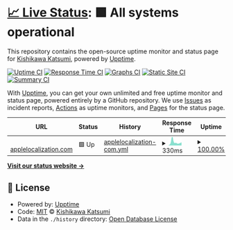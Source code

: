 # [📈 Live Status](https://status.applelocalization.com): <!--live status--> **🟩 All systems operational**

This repository contains the open-source uptime monitor and status page for [Kishikawa Katsumi](https://kishikawakatsumi.com), powered by [Upptime](https://github.com/upptime/upptime).

[![Uptime CI](https://github.com/kishikawakatsumi/status.applelocalization.com/workflows/Uptime%20CI/badge.svg)](https://github.com/kishikawakatsumi/status.applelocalization.com/actions?query=workflow%3A%22Uptime+CI%22)
[![Response Time CI](https://github.com/kishikawakatsumi/status.applelocalization.com/workflows/Response%20Time%20CI/badge.svg)](https://github.com/kishikawakatsumi/status.applelocalization.com/actions?query=workflow%3A%22Response+Time+CI%22)
[![Graphs CI](https://github.com/kishikawakatsumi/status.applelocalization.com/workflows/Graphs%20CI/badge.svg)](https://github.com/kishikawakatsumi/status.applelocalization.com/actions?query=workflow%3A%22Graphs+CI%22)
[![Static Site CI](https://github.com/kishikawakatsumi/status.applelocalization.com/workflows/Static%20Site%20CI/badge.svg)](https://github.com/kishikawakatsumi/status.applelocalization.com/actions?query=workflow%3A%22Static+Site+CI%22)
[![Summary CI](https://github.com/kishikawakatsumi/status.applelocalization.com/workflows/Summary%20CI/badge.svg)](https://github.com/kishikawakatsumi/status.applelocalization.com/actions?query=workflow%3A%22Summary+CI%22)

With [Upptime](https://upptime.js.org), you can get your own unlimited and free uptime monitor and status page, powered entirely by a GitHub repository. We use [Issues](https://github.com/kishikawakatsumi/status.applelocalization.com/issues) as incident reports, [Actions](https://github.com/kishikawakatsumi/status.applelocalization.com/actions) as uptime monitors, and [Pages](https://status.applelocalization.com) for the status page.

<!--start: status pages-->
<!-- This summary is generated by Upptime (https://github.com/upptime/upptime) -->
<!-- Do not edit this manually, your changes will be overwritten -->
<!-- prettier-ignore -->
| URL | Status | History | Response Time | Uptime |
| --- | ------ | ------- | ------------- | ------ |
| <img alt="" src="https://icons.duckduckgo.com/ip3/applelocalization.com.ico" height="13"> [applelocalization.com](https://applelocalization.com/healthz) | 🟩 Up | [applelocalization-com.yml](https://github.com/kishikawakatsumi/status.applelocalization.com/commits/HEAD/history/applelocalization-com.yml) | <details><summary><img alt="Response time graph" src="./graphs/applelocalization-com/response-time-week.png" height="20"> 330ms</summary><br><a href="https://status.applelocalization.com/history/applelocalization-com"><img alt="Response time 247" src="https://img.shields.io/endpoint?url=https%3A%2F%2Fraw.githubusercontent.com%2Fkishikawakatsumi%2Fstatus.applelocalization.com%2FHEAD%2Fapi%2Fapplelocalization-com%2Fresponse-time.json"></a><br><a href="https://status.applelocalization.com/history/applelocalization-com"><img alt="24-hour response time 317" src="https://img.shields.io/endpoint?url=https%3A%2F%2Fraw.githubusercontent.com%2Fkishikawakatsumi%2Fstatus.applelocalization.com%2FHEAD%2Fapi%2Fapplelocalization-com%2Fresponse-time-day.json"></a><br><a href="https://status.applelocalization.com/history/applelocalization-com"><img alt="7-day response time 330" src="https://img.shields.io/endpoint?url=https%3A%2F%2Fraw.githubusercontent.com%2Fkishikawakatsumi%2Fstatus.applelocalization.com%2FHEAD%2Fapi%2Fapplelocalization-com%2Fresponse-time-week.json"></a><br><a href="https://status.applelocalization.com/history/applelocalization-com"><img alt="30-day response time 251" src="https://img.shields.io/endpoint?url=https%3A%2F%2Fraw.githubusercontent.com%2Fkishikawakatsumi%2Fstatus.applelocalization.com%2FHEAD%2Fapi%2Fapplelocalization-com%2Fresponse-time-month.json"></a><br><a href="https://status.applelocalization.com/history/applelocalization-com"><img alt="1-year response time 240" src="https://img.shields.io/endpoint?url=https%3A%2F%2Fraw.githubusercontent.com%2Fkishikawakatsumi%2Fstatus.applelocalization.com%2FHEAD%2Fapi%2Fapplelocalization-com%2Fresponse-time-year.json"></a></details> | <details><summary><a href="https://status.applelocalization.com/history/applelocalization-com">100.00%</a></summary><a href="https://status.applelocalization.com/history/applelocalization-com"><img alt="All-time uptime 99.97%" src="https://img.shields.io/endpoint?url=https%3A%2F%2Fraw.githubusercontent.com%2Fkishikawakatsumi%2Fstatus.applelocalization.com%2FHEAD%2Fapi%2Fapplelocalization-com%2Fuptime.json"></a><br><a href="https://status.applelocalization.com/history/applelocalization-com"><img alt="24-hour uptime 100.00%" src="https://img.shields.io/endpoint?url=https%3A%2F%2Fraw.githubusercontent.com%2Fkishikawakatsumi%2Fstatus.applelocalization.com%2FHEAD%2Fapi%2Fapplelocalization-com%2Fuptime-day.json"></a><br><a href="https://status.applelocalization.com/history/applelocalization-com"><img alt="7-day uptime 100.00%" src="https://img.shields.io/endpoint?url=https%3A%2F%2Fraw.githubusercontent.com%2Fkishikawakatsumi%2Fstatus.applelocalization.com%2FHEAD%2Fapi%2Fapplelocalization-com%2Fuptime-week.json"></a><br><a href="https://status.applelocalization.com/history/applelocalization-com"><img alt="30-day uptime 99.96%" src="https://img.shields.io/endpoint?url=https%3A%2F%2Fraw.githubusercontent.com%2Fkishikawakatsumi%2Fstatus.applelocalization.com%2FHEAD%2Fapi%2Fapplelocalization-com%2Fuptime-month.json"></a><br><a href="https://status.applelocalization.com/history/applelocalization-com"><img alt="1-year uptime 99.96%" src="https://img.shields.io/endpoint?url=https%3A%2F%2Fraw.githubusercontent.com%2Fkishikawakatsumi%2Fstatus.applelocalization.com%2FHEAD%2Fapi%2Fapplelocalization-com%2Fuptime-year.json"></a></details>

<!--end: status pages-->

[**Visit our status website →**](https://status.applelocalization.com)

## 📄 License

- Powered by: [Upptime](https://github.com/upptime/upptime)
- Code: [MIT](./LICENSE) © [Kishikawa Katsumi](https://kishikawakatsumi.com)
- Data in the `./history` directory: [Open Database License](https://opendatacommons.org/licenses/odbl/1-0/)
